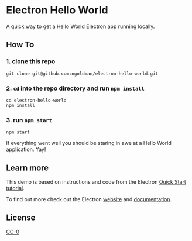 # Electron Hello World

A quick way to get a Hello World Electron app running locally.

## How To

### 1. clone this repo

```
git clone git@github.com:ngoldman/electron-hello-world.git
```

### 2. `cd` into the repo directory and run `npm install`

```
cd electron-hello-world
npm install
```

### 3. run `npm start`

```
npm start
```

If everything went well you should be staring in awe at a Hello World application. Yay!

## Learn more

This demo is based on instructions and code from the Electron [Quick Start tutorial](https://github.com/atom/electron/blob/master/docs/tutorial/quick-start.md).

To find out more check out the Electron [website](http://electron.atom.io/) and [documentation](https://github.com/atom/electron/tree/master/docs).

## License

[CC-0](LICENSE.md)
